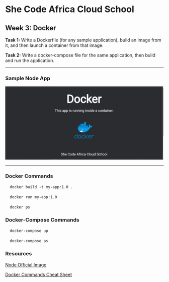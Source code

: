 # She Code Africa Cloud School

## Week 3: Docker

**Task 1:** Write a Dockerfile (for any sample application), build an image from it, and then launch a container from that image.

**Task 2:** Write a docker-compose file for the same application, then build and run the application.

---

### Sample Node App

![Sample App](./app/images/app.gif)

---

### Docker Commands

```
  docker build -t my-app:1.0 .

  docker run my-app:1.0

  docker ps
```

### Docker-Compose Commands

```
  docker-compose up

  docker-compose ps
```

### Resources

[Node Official Image](https://hub.docker.com/_/node)

[Docker Commands Cheat Sheet](https://docs.docker.com/engine/reference/commandline/docker/)

